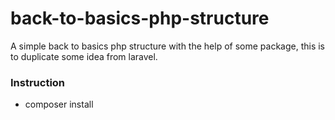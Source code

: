 # back-to-basics-php-structure
A simple back to basics php structure with the help of some package, this is to duplicate some idea from laravel.


### Instruction
* composer install
